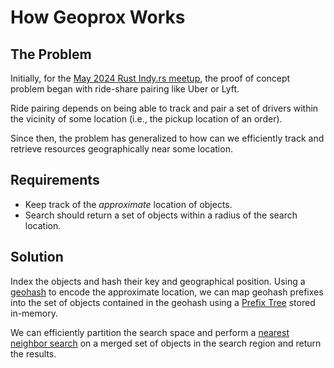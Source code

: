 # How Geoprox Works

## The Problem

Initially, for the [May 2024 Rust Indy.rs meetup](https://gitlab.com/indyrs/may2024/-/blob/main/Geo-Proximity-Detection-With-Rust.pdf), the proof of concept problem began with ride-share pairing like Uber or Lyft.

Ride pairing depends on being able to track and pair a set of drivers within the vicinity of some location (i.e., the pickup location of an order).

Since then, the problem has generalized to how can we efficiently track and retrieve resources geographically near some location.

## Requirements

- Keep track of the _approximate_ location of objects.
- Search should return a set of objects within a radius of the search location.

## Solution

Index the objects and hash their key and geographical position. Using a [geohash](https://en.wikipedia.org/wiki/Geohash) to encode the approximate location, we can map geohash prefixes into the set of objects contained in the geohash using a [Prefix Tree](https://en.wikipedia.org/wiki/Trie) stored in-memory.

We can efficiently partition the search space and perform a [nearest neighbor search](https://en.wikipedia.org/wiki/Nearest_neighbour_algorithm) on a merged set of objects in the search region and return the results.

